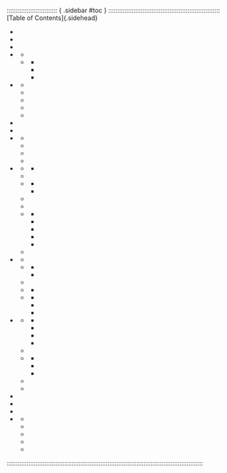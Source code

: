 :::::::::::::::::::::::::::: { .sidebar #toc } ::::::::::::::::::::::::::::::::::::::::::::::::::::::::::::::
[Table of Contents]{.sidehead}

- <a href="#what-you-need"></a>
- <a href="#our-system"></a>
- <a href="#credits"></a>
- <a href="#safety"></a>
  - <a href="#what-are-safety-tools"></a>
  - <a href="#the-toolkit"></a>
    - <a href="#toolkit-before"></a>
    - <a href="#toolkit-during"></a>
    - <a href="#toolkit-after"></a>
- <a href="#more"></a>
  - <a href="#more-terms"></a>
  - <a href="#more-causes"></a>
  - <a href="#more-myths"></a>
  - <a href="#more-what"></a>
  - <a href="#more-etiquette"></a>
- <a href="#lexicon"></a>
- <a href="#resources"></a>
- <a href="#game"></a>
  - <a href="#game-glossary"></a> 
  - <a href="#game-cards"></a>
  - <a href="#game-playing"></a>
  - <a href="#game-roles"></a>
- <a href="#setup"></a>
  - <a href="#setup-safely"></a>
    - <a href="#setup-safely-intimacy"></a>
  - <a href="#setup-setting"></a>
  - <a href="#setup-system"></a>
    - <a href="#setup-gender"></a>
    - <a href="#setup-neuro"></a>
  - <a href="#setup-headmates"></a>
  - <a href="#setup-roles"></a>
  - <a href="#setup-prospect"></a>
    - <a href="#setup-prospect-name"></a>
    - <a href="#setup-prospect-pronouns"></a>
    - <a href="#setup-prospect-appearance"></a>
    - <a href="#setup-prospect-qualities"></a>
    - <a href="#setup-prospect-traits"></a>
  - <a href="#setup-scene"></a> 
- <a href="#date"></a>
  - <a href="#date-fronting"></a>
  - <a href="#date-start"></a>
    - <a href="#date-stood"></a>
    - <a href="#date-turn-order"></a>
  - <a href="#date-role-date"></a>
  - <a href="#date-role-collective"></a> 
    - <a href="#date-switch"></a>
  - <a href="#date-role-opportunity"></a> 
    - <a href="#date-npcs"></a> 
    - <a href="#date-recurring"></a>
    - <a href="#date-maybe"></a>
- <a href="#wrap"></a>
  - <a href="#wrap-date-end"></a>
    - <a href="#wrap-end-events"></a>
    - <a href="#wrap-intimacy"></a>
    - <a href="#wrap-second"></a>
    - <a href="#wrap-ghosted"></a>
  - <a href="#wrap-after"></a>
  - <a href="#wrap-next"></a>
    - <a href="#wrap-next-new"></a> 
    - <a href="#wrap-next-same"></a> 
    - <a href="#wrap-next-steady"></a> 
  - <a href="#wrap-discuss"></a>
  - <a href="#wrap-wait"></a>
- <a href="#anchor-license"></a>
- <a href="#anchor-colophon"></a>
- <a href="#anchor-postface"></a>
- <a href="#handouts"></a>
  - <a href="#sheet-system"></a>
  - <a href="#sheet-reference"></a>
  - <a href="#sheet-headmate"></a>
  - <a href="#sheet-opportunity"></a>
  - <a href="#sheet-date"></a>

:::::::::::::::::::::::::::::::::::::::::::::::::::::::::::::::::::::::::::::::::::::::::::::::::::::::::::::
